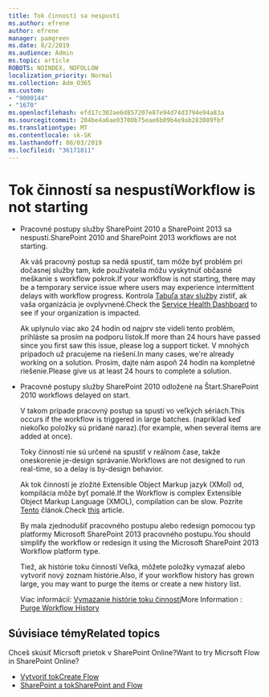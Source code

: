 ```yaml
---
title: Tok činností sa nespustí
ms.author: efrene
author: efrene
manager: pamgreen
ms.date: 8/2/2019
ms.audience: Admin
ms.topic: article
ROBOTS: NOINDEX, NOFOLLOW
localization_priority: Normal
ms.collection: Adm_O365
ms.custom:
- "9000144"
- "1670"
ms.openlocfilehash: efd17c302ae6d857207e87e94d74d3794e94a83a
ms.sourcegitcommit: 204be4a6ae03700b75eae6b09b4e9ab283089fbf
ms.translationtype: MT
ms.contentlocale: sk-SK
ms.lasthandoff: 08/03/2019
ms.locfileid: "36171811"
---
```

# <a name="workflow-is-not-starting"></a><span data-ttu-id="cc2bb-102">Tok činností sa nespustí</span><span class="sxs-lookup"><span data-stu-id="cc2bb-102">Workflow is not starting</span></span>

- <span data-ttu-id="cc2bb-103">Pracovné postupy služby SharePoint 2010 a SharePoint 2013 sa nespustí.</span><span class="sxs-lookup"><span data-stu-id="cc2bb-103">SharePoint 2010 and SharePoint 2013 workflows are not starting.</span></span>

    <span data-ttu-id="cc2bb-104">Ak váš pracovný postup sa nedá spustiť, tam môže byť problém pri dočasnej služby tam, kde používatelia môžu vyskytnúť občasné meškanie s workflow pokrok.</span><span class="sxs-lookup"><span data-stu-id="cc2bb-104">If your workflow is not starting, there may be a temporary service issue where users may experience intermittent delays with workflow progress.</span></span> <span data-ttu-id="cc2bb-105">Kontrola [Tabuľa stav služby](https:/admin.microsoft.com/AdminPortal/Home#/servicehealth) zistiť, ak vaša organizácia je ovplyvnené.</span><span class="sxs-lookup"><span data-stu-id="cc2bb-105">Check the [Service Health Dashboard](https:/admin.microsoft.com/AdminPortal/Home#/servicehealth) to see if your organization is impacted.</span></span>

    <span data-ttu-id="cc2bb-106">Ak uplynulo viac ako 24 hodín od najprv ste videli tento problém, prihláste sa prosím na podporu lístok.</span><span class="sxs-lookup"><span data-stu-id="cc2bb-106">If more than 24 hours have passed since you first saw this issue, please log a support ticket.</span></span> <span data-ttu-id="cc2bb-107">V mnohých prípadoch už pracujeme na riešení.</span><span class="sxs-lookup"><span data-stu-id="cc2bb-107">In many cases, we're already working on a solution.</span></span> <span data-ttu-id="cc2bb-108">Prosím, dajte nám aspoň 24 hodín na kompletné riešenie.</span><span class="sxs-lookup"><span data-stu-id="cc2bb-108">Please give us at least 24 hours to complete a solution.</span></span>

- <span data-ttu-id="cc2bb-109">Pracovné postupy služby SharePoint 2010 odložené na Štart.</span><span class="sxs-lookup"><span data-stu-id="cc2bb-109">SharePoint 2010 workflows delayed on start.</span></span>

    <span data-ttu-id="cc2bb-110">V takom prípade pracovný postup sa spustí vo veľkých sériách.</span><span class="sxs-lookup"><span data-stu-id="cc2bb-110">This occurs if the workflow is triggered in large batches.</span></span> <span data-ttu-id="cc2bb-111">(napríklad keď niekoľko položky sú pridané naraz).</span><span class="sxs-lookup"><span data-stu-id="cc2bb-111">(for example, when several items are added at once).</span></span>

    <span data-ttu-id="cc2bb-112">Toky činností nie sú určené na spustiť v reálnom čase, takže oneskorenie je-design správanie.</span><span class="sxs-lookup"><span data-stu-id="cc2bb-112">Workflows are not designed to run real-time, so a delay is by-design behavior.</span></span>

    <span data-ttu-id="cc2bb-113">Ak tok činností je zložité Extensible Object Markup jazyk (XMol) od, kompilácia môže byť pomalé.</span><span class="sxs-lookup"><span data-stu-id="cc2bb-113">If the Workflow is complex Extensible Object Markup Language (XMOL), compilation can be slow.</span></span> <span data-ttu-id="cc2bb-114">Pozrite [Tento](https://support.microsoft.com/en-us/kb/3043697) článok.</span><span class="sxs-lookup"><span data-stu-id="cc2bb-114">Check [this](https://support.microsoft.com/en-us/kb/3043697) article.</span></span>

    <span data-ttu-id="cc2bb-115">By mala zjednodušiť pracovného postupu alebo redesign pomocou typ platformy Microsoft SharePoint 2013 pracovného postupu.</span><span class="sxs-lookup"><span data-stu-id="cc2bb-115">You should simplify the workflow or redesign it using the Microsoft SharePoint 2013 Workflow platform type.</span></span>

    <span data-ttu-id="cc2bb-116">Tiež, ak histórie toku činností Veľká, môžete položky vymazať alebo vytvoriť nový zoznam histórie.</span><span class="sxs-lookup"><span data-stu-id="cc2bb-116">Also, if your workflow history has grown large, you may want to purge the items or create a new history list.</span></span>

    <span data-ttu-id="cc2bb-117">Viac informácií: [Vymazanie histórie toku činností](https://blogs.technet.microsoft.com/marj/2015/08/07/sharepoint-2010-workflows-best-practice-purge-workflow-history-list-items/)</span><span class="sxs-lookup"><span data-stu-id="cc2bb-117">More Information : [Purge Workflow History](https://blogs.technet.microsoft.com/marj/2015/08/07/sharepoint-2010-workflows-best-practice-purge-workflow-history-list-items/)</span></span>


## <a name="related-topics"></a><span data-ttu-id="cc2bb-118">Súvisiace témy</span><span class="sxs-lookup"><span data-stu-id="cc2bb-118">Related topics</span></span>
<span data-ttu-id="cc2bb-119">Chceš skúsiť Micrsoft prietok v SharePoint Online?</span><span class="sxs-lookup"><span data-stu-id="cc2bb-119">Want to try Micrsoft Flow in SharePoint Online?</span></span>
- [<span data-ttu-id="cc2bb-120">Vytvoriť tok</span><span class="sxs-lookup"><span data-stu-id="cc2bb-120">Create Flow</span></span>](https://support.office.com/article/Create-a-flow-for-a-list-or-library-in-SharePoint-Online-or-OneDrive-for-Business-a9c3e03b-0654-46af-a254-20252e580d01) 
- [<span data-ttu-id="cc2bb-121">SharePoint a tok</span><span class="sxs-lookup"><span data-stu-id="cc2bb-121">SharePoint and Flow</span></span>](https://flow.microsoft.com/blog/sharepoint-and-flow/) 


